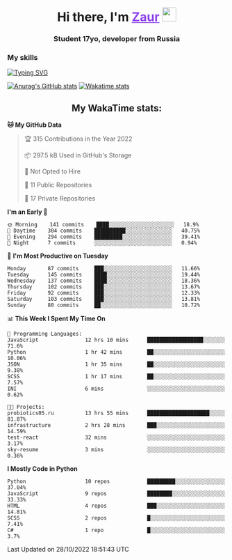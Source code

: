 <h1 align="center">
    Hi there, I'm 
    <a href="https://t.me/skyguy" target="_blank" style="color: #8C43EA">Zaur</a>
    <img src="https://github.com/blackcater/blackcater/raw/main/images/Hi.gif" height="32">
</h1>

<h3 align="center">
    Student 17yo, developer from Russia
</h3>  

### **My skills**
[![Typing SVG](https://readme-typing-svg.herokuapp.com?font=Oxanium&duration=3000&pause=1500&color=8C43EA&height=30&lines=Python:+FastAPI,+Flask,+Aiogram,+Telethon;SQL:+PostgreSQL,+SQLite;Javascript:+React.js;HTML,+CSS+(SCSS))](https://git.io/typing-svg)

[![Anurag's GitHub stats](https://github-readme-stats.vercel.app/api?username=mrskyguy&hide_title=true&count_private=true&show_icons=true&title_color=8C43EA&icon_color=BE57EA&bg_color=30,191919,341b56&text_color=B1B1B1&border_radius=10&hide_border=true)](https://github.com/anuraghazra/github-readme-stats)
[![Wakatime stats](https://github-readme-stats.vercel.app/api/wakatime?username=skyguy&hide_title=true&show_icons=true&title_color=8C43EA&icon_color=BE57EA&bg_color=30,191919,341b56&text_color=B1B1B1&border_radius=10&hide_border=true)](https://github.com/anuraghazra/github-readme-stats)


<h2 align="center"> My WakaTime stats: </h2>

<!--START_SECTION:waka-->
**🐱 My GitHub Data** 

> 🏆 315 Contributions in the Year 2022
 > 
> 📦 297.5 kB Used in GitHub's Storage 
 > 
> 🚫 Not Opted to Hire
 > 
> 📜 11 Public Repositories 
 > 
> 🔑 17 Private Repositories  
 > 
**I'm an Early 🐤** 

```text
🌞 Morning    141 commits    ████░░░░░░░░░░░░░░░░░░░░░   18.9% 
🌆 Daytime    304 commits    ██████████░░░░░░░░░░░░░░░   40.75% 
🌃 Evening    294 commits    █████████░░░░░░░░░░░░░░░░   39.41% 
🌙 Night      7 commits      ░░░░░░░░░░░░░░░░░░░░░░░░░   0.94%

```
📅 **I'm Most Productive on Tuesday** 

```text
Monday       87 commits     ███░░░░░░░░░░░░░░░░░░░░░░   11.66% 
Tuesday      145 commits    ████░░░░░░░░░░░░░░░░░░░░░   19.44% 
Wednesday    137 commits    ████░░░░░░░░░░░░░░░░░░░░░   18.36% 
Thursday     102 commits    ███░░░░░░░░░░░░░░░░░░░░░░   13.67% 
Friday       92 commits     ███░░░░░░░░░░░░░░░░░░░░░░   12.33% 
Saturday     103 commits    ███░░░░░░░░░░░░░░░░░░░░░░   13.81% 
Sunday       80 commits     ██░░░░░░░░░░░░░░░░░░░░░░░   10.72%

```


📊 **This Week I Spent My Time On** 

```text
💬 Programming Languages: 
JavaScript               12 hrs 10 mins      ██████████████████░░░░░░░   71.6% 
Python                   1 hr 42 mins        ██░░░░░░░░░░░░░░░░░░░░░░░   10.06% 
JSON                     1 hr 35 mins        ██░░░░░░░░░░░░░░░░░░░░░░░   9.38% 
SCSS                     1 hr 17 mins        ██░░░░░░░░░░░░░░░░░░░░░░░   7.57% 
INI                      6 mins              ░░░░░░░░░░░░░░░░░░░░░░░░░   0.62%

🐱‍💻 Projects: 
probiotics05.ru          13 hrs 55 mins      ████████████████████░░░░░   81.87% 
infrastructure           2 hrs 28 mins       ███░░░░░░░░░░░░░░░░░░░░░░   14.59% 
test-react               32 mins             ░░░░░░░░░░░░░░░░░░░░░░░░░   3.17% 
sky-resume               3 mins              ░░░░░░░░░░░░░░░░░░░░░░░░░   0.36%

```

**I Mostly Code in Python** 

```text
Python                   10 repos            █████████░░░░░░░░░░░░░░░░   37.04% 
JavaScript               9 repos             ████████░░░░░░░░░░░░░░░░░   33.33% 
HTML                     4 repos             ███░░░░░░░░░░░░░░░░░░░░░░   14.81% 
SCSS                     2 repos             █░░░░░░░░░░░░░░░░░░░░░░░░   7.41% 
C#                       1 repo              █░░░░░░░░░░░░░░░░░░░░░░░░   3.7%

```



 Last Updated on 28/10/2022 18:51:43 UTC
<!--END_SECTION:waka-->
